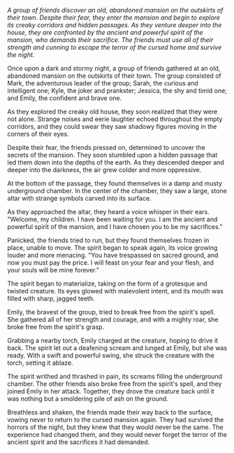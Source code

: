 *A group of friends discover an old, abandoned mansion on the outskirts of their town. Despite their fear, they enter the mansion and begin to explore its creaky corridors and hidden passages. As they venture deeper into the house, they are confronted by the ancient and powerful spirit of the mansion, who demands their sacrifice. The friends must use all of their strength and cunning to escape the terror of the cursed home and survive the night.*

Once upon a dark and stormy night, a group of friends gathered at an old, abandoned mansion on the outskirts of their town. The group consisted of Mark, the adventurous leader of the group; Sarah, the curious and intelligent one; Kyle, the joker and prankster; Jessica, the shy and timid one; and Emily, the confident and brave one.

As they explored the creaky old house, they soon realized that they were not alone. Strange noises and eerie laughter echoed throughout the empty corridors, and they could swear they saw shadowy figures moving in the corners of their eyes.

Despite their fear, the friends pressed on, determined to uncover the secrets of the mansion. They soon stumbled upon a hidden passage that led them down into the depths of the earth. As they descended deeper and deeper into the darkness, the air grew colder and more oppressive.

At the bottom of the passage, they found themselves in a damp and musty underground chamber. In the center of the chamber, they saw a large, stone altar with strange symbols carved into its surface.

As they approached the altar, they heard a voice whisper in their ears. "Welcome, my children. I have been waiting for you. I am the ancient and powerful spirit of the mansion, and I have chosen you to be my sacrifices."

Panicked, the friends tried to run, but they found themselves frozen in place, unable to move. The spirit began to speak again, its voice growing louder and more menacing. "You have trespassed on sacred ground, and now you must pay the price. I will feast on your fear and your flesh, and your souls will be mine forever."

The spirit began to materialize, taking on the form of a grotesque and twisted creature. Its eyes glowed with malevolent intent, and its mouth was filled with sharp, jagged teeth.

Emily, the bravest of the group, tried to break free from the spirit's spell. She gathered all of her strength and courage, and with a mighty roar, she broke free from the spirit's grasp.

Grabbing a nearby torch, Emily charged at the creature, hoping to drive it back. The spirit let out a deafening scream and lunged at Emily, but she was ready. With a swift and powerful swing, she struck the creature with the torch, setting it ablaze.

The spirit writhed and thrashed in pain, its screams filling the underground chamber. The other friends also broke free from the spirit's spell, and they joined Emily in her attack. Together, they drove the creature back until it was nothing but a smoldering pile of ash on the ground.

Breathless and shaken, the friends made their way back to the surface, vowing never to return to the cursed mansion again. They had survived the horrors of the night, but they knew that they would never be the same. The experience had changed them, and they would never forget the terror of the ancient spirit and the sacrifices it had demanded.
